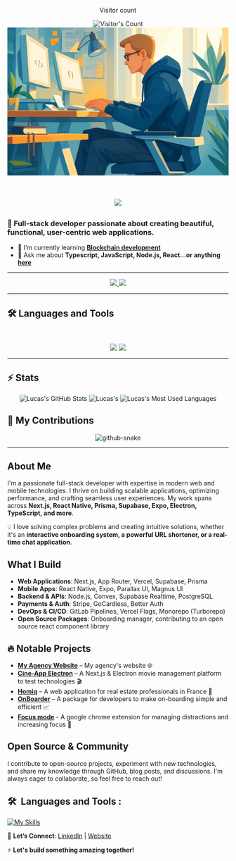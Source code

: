 <div align="center"> 
  <p>Visitor count</p>
  <img src="https://profile-counter.glitch.me/{USERNAME}/count.svg" alt="Visitor's Count" />
</div>

<img src="https://github.com/lucasporrini/lucasporrini/blob/main/github.png" alt="Banner of a developer sitting in front of a desk">

<h1 align="center">
    <img src="https://readme-typing-svg.herokuapp.com/?font=Inter&size=40&center=true&vCenter=true&width=500&height=70&color=141414&duration=4000&lines=Hi+There!+👋;+I'm+Lucas+Porrini!;" />
</h1>

### 🚀 Full-stack developer passionate about creating beautiful, functional, user-centric web applications.

- 🌱 I’m currently learning **[Blockchain development](https://roadmap.sh/blockchain)**
- 💬 Ask me about **Typescript, JavaScript, Node.js, React...or anything [here](https://github.com/lucasporrini/lucasporrini/issues)**

<hr>

<div align="center">
  <a href="mailto:porrini.lucas@gmail.com">
    <img src="https://img.shields.io/badge/Gmail-333333?style=for-the-badge&logo=gmail&logoColor=red" />
  </a>
  <a href="https://www.linkedin.com/in/lucas-porrini/" target="_blank">
    <img src="https://img.shields.io/badge/LinkedIn-0077B5?style=for-the-badge&logo=linkedin&logoColor=white" target="_blank" />
  </a>
</div>

<hr>

## 🛠️ Languages and Tools

<br>

<p align="center">
  <img src="https://skillicons.dev/icons?i=typescript,javascript,nextjs,react,vercel,nodejs,express,tailwind,prisma,postgresql,mysql,supabase" />
  <img src="https://skillicons.dev/icons?i=py,postman,linux,figma,jest,cypress,github,gitlab,git" />
</p>

<hr>

## ⚡️ Stats

<div align=center>
  <img width=390 src="https://github-readme-stats.vercel.app/api?username=lucasporrini&theme=transparent&count_private=true&show_icons=true&rank_icon=github&locale=en" alt="Lucas's GitHub Stats" />
  <img width=390 src="https://github-readme-streak-stats.herokuapp.com/?user=lucasporrini&theme=transparent&count_private=true&border_radius=10&card_height=205&locale=en" alt="Lucas's" />
  <img width=325 src="https://github-readme-stats.vercel.app/api/top-langs?username=lucasporrini&theme=transparent&layout=donut&hide=less,css,scss,html,sass&langs_count=8&border_radius=10&show_icons=true&locale=en" alt="Lucas's Most Used Languages" />
</div>


## 🐍 My Contributions

<div align="center">
  <picture>
    <source media="(prefers-color-scheme: dark)" srcset="https://raw.githubusercontent.com/lucasporrini/lucasporrini/output/github-contribution-grid-snake-dark.svg" />
    <source media="(prefers-color-scheme: light)" srcset="https://raw.githubusercontent.com/lucasporrini/lucasporrini/output/github-contribution-grid-snake.svg" />
    <img alt="github-snake" src="https://raw.githubusercontent.com/lucasporrini/lucasporrini/output/github-contribution-grid-snake.svg" />
  </picture>
</div>

<hr>

## About Me
I'm a passionate full-stack developer with expertise in modern web and mobile technologies. I thrive on building scalable applications, optimizing performance, and crafting seamless user experiences. My work spans across **Next.js, React Native, Prisma, Supabase, Expo, Electron, TypeScript, and more**.

💡 I love solving complex problems and creating intuitive solutions, whether it's an **interactive onboarding system, a powerful URL shortener, or a real-time chat application**.

## What I Build
- **Web Applications**: Next.js, App Router, Vercel, Supabase, Prisma
- **Mobile Apps**: React Native, Expo, Parallax UI, Magnus UI
- **Backend & APIs**: Node.js, Convex, Supabase Realtime, PostgreSQL
- **Payments & Auth**: Stripe, GoCardless, Better Auth
- **DevOps & CI/CD**: GitLab Pipelines, Vercel Flags, Monorepo (Turborepo)
- **Open Source Packages**: Onboarding manager, contributing to an open source react component library

## 🔥 Notable Projects
- **[My Agency Website](https://porrini.fr)** – My agency's website 🌐
- **[Cine-App Electron](https://github.com/lucasporrini/electron-next-cine-app)** – A Next.js & Electron movie management platform to test technologies 🎬
- **[Homiq](https://homiq.fr)** – A web application for real estate professionals in France 🏡
- **[OnBoarder](https://github.com/lucasporrini/onboarder)** – A package for developers to make on-boarding simple and efficient 📈
- **[Focus mode](https://github.com/lucasporrini/focus-mode)** - A google chrome extension for managing distractions and increasing focus 🧠

## Open Source & Community
I contribute to open-source projects, experiment with new technologies, and share my knowledge through GitHub, blog posts, and discussions. I'm always eager to collaborate, so feel free to reach out!

## 🛠 &nbsp;Languages and Tools :

[![My Skills](https://skillicons.dev/icons?i=typescript,javascript,nextjs,react,vercel,nodejs,express,tailwind,prisma,postgresql,mysql,supabase,py,postman,linux,figma,jest,cypress,github,gitlab,git)](https://portfolio.porrini.fr)

💬 **Let’s Connect**: [LinkedIn](https://www.linkedin.com/in/lucas-porrini/) | [Website](https://porrini.fr)

⚡ **Let's build something amazing together!**

<!--
**lucasporrini/lucasporrini** is a ✨ _special_ ✨ repository because its `README.md` (this file) appears on your GitHub profile.

Here are some ideas to get you started:

![github](https://cloud.githubusercontent.com/assets/17016297/18839843/0e06a67a-83d2-11e6-993a-b35a182500e0.png)

-->
